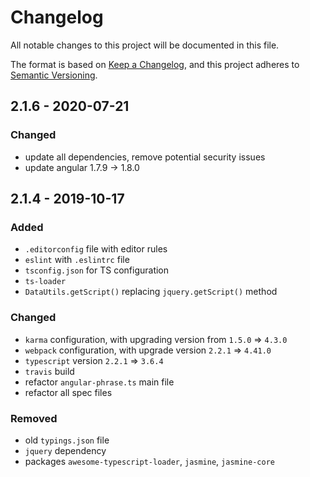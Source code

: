 # Changelog
All notable changes to this project will be documented in this file.

The format is based on [Keep a Changelog](https://keepachangelog.com/en/1.0.0/),
and this project adheres to [Semantic Versioning](https://semver.org/spec/v2.0.0.html).

## 2.1.6 - 2020-07-21
### Changed
- update all dependencies, remove potential security issues
- update angular 1.7.9 -> 1.8.0


## 2.1.4 - 2019-10-17
### Added
- `.editorconfig` file with editor rules
- `eslint` with `.eslintrc` file
- `tsconfig.json` for TS configuration
- `ts-loader`
- `DataUtils.getScript()` replacing `jquery.getScript()` method

### Changed
- `karma` configuration, with upgrading version from `1.5.0` => `4.3.0`
- `webpack` configuration, with upgrade version `2.2.1` => `4.41.0`
- `typescript` version `2.2.1` => `3.6.4`
- `travis` build
- refactor `angular-phrase.ts` main file
- refactor all spec files

### Removed
- old `typings.json` file
- `jquery` dependency
- packages `awesome-typescript-loader`, `jasmine`, `jasmine-core`

